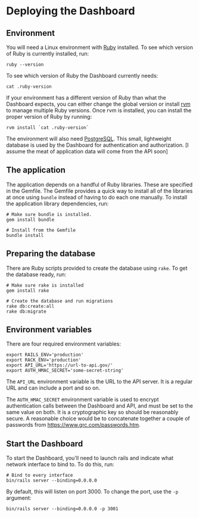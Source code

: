 # Deploying the Dashboard

## Environment

You will need a Linux environment with [Ruby](https://www.ruby-lang.org/en/) installed.  To see which version of Ruby is currently installed, run:

```
ruby --version
```

To see which version of Ruby the Dashboard currently needs:

```
cat .ruby-version
```

If your environment has a different version of Ruby than what the Dashboard expects, you can either change the global version or install [rvm](http://rvm.io/) to manage multiple Ruby versions.  Once rvm is installed, you can install the proper version of Ruby by running:

```
rvm install `cat .ruby-version`
```

The environment will also need [PostgreSQL](https://www.postgresql.org/).  This small, lightweight database is used by the Dashboard for authentication and authorization.  [I assume the meat of application data will come from the API soon]

## The application

The application depends on a handful of Ruby libraries.  These are specified in the Gemfile.  The Gemfile provides a quick way to install all of the libraries at once using `bundle` instead of having to do each one manually.  To install the application library dependencies, run:

```
# Make sure bundle is installed.
gem install bundle

# Install from the Gemfile
bundle install
```

## Preparing the database

There are Ruby scripts provided to create the database using `rake`.  To get the database ready, run:

```
# Make sure rake is installed
gem install rake

# Create the database and run migrations
rake db:create:all
rake db:migrate 
```

## Environment variables

There are four required environment variables:

```
export RAILS_ENV='production'
export RACK_ENV='production'
export API_URL='https://url-to-api.gov/'
export AUTH_HMAC_SECRET='some-secret-string'
```

The `API_URL` environment variable is the URL to the API server.  It is a regular URL and can include a port and so on.

The `AUTH_HMAC_SECRET` environment variable is used to encrypt authentication calls between the Dashboard and API, and must be set to the same value on both.  It is a cryptographic key so should be reasonably secure.  A reasonable choice would be to concatenate together a couple of passwords from https://www.grc.com/passwords.htm.

## Start the Dashboard

To start the Dashboard, you'll need to launch rails and indicate what network interface to bind to.  To do this, run:

```
# Bind to every interface
bin/rails server --binding=0.0.0.0
```

By default, this will listen on port 3000.  To change the port, use the `-p` argument:

```
bin/rails server --binding=0.0.0.0 -p 3001
```
